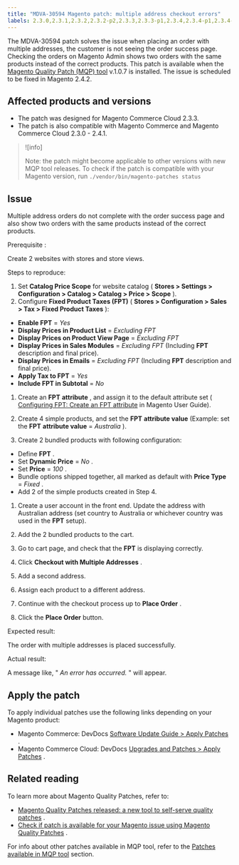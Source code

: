 ```yaml
---
title: "MDVA-30594 Magento patch: multiple address checkout errors"
labels: 2.3.0,2.3.1,2.3.2,2.3.2-p2,2.3.3,2.3.3-p1,2.3.4,2.3.4-p1,2.3.4-p2,2.3.5,2.3.5-p1,2.3.5-p2,2.3.6,2.4.0,2.4.0-p1,2.4.1,2.4.2,MQP 1.0.7,MQP patches,Magento Commerce,Magento Commerce Cloud,checkout,multiple addresses,order success,support tools
---
```


The MDVA-30594 patch solves the issue when placing an order with multiple addresses, the customer is not seeing the order success page. Checking the orders on Magento Admin shows two orders with the same products instead of the correct products. This patch is available when the [Magento Quality Patch (MQP) tool](https://devdocs.magento.com/guides/v2.4/comp-mgr/patching.html#mqp) v.1.0.7 is installed. The issue is scheduled to be fixed in Magento 2.4.2.

## Affected products and versions

* The patch was designed for Magento Commerce Cloud 2.3.3.
* The patch is also compatible with Magento Commerce and Magento Commerce Cloud 2.3.0 - 2.4.1.

>![info]
>
>Note: the patch might become applicable to other versions with new MQP tool releases. To check if the patch is compatible with your Magento version, run `./vendor/bin/magento-patches
    status` 

## Issue

Multiple address orders do not complete with the order success page and also show two orders with the same products instead of the correct products.

 <span class="wysiwyg-underline">Prerequisite</span> :

Create 2 websites with stores and store views.

 <span class="wysiwyg-underline">Steps to reproduce:</span> 

1. Set **Catalog Price Scope** for website catalog ( **Stores > Settings > Configuration > Catalog > Catalog > Price > Scope** ).
1. Configure **Fixed Product Taxes (FPT)** ( **Stores > Configuration > Sales > Tax > Fixed Product Taxes** ):

* **Enable FPT** = *Yes* 
* **Display Prices in Product List** = *Excluding FPT* 
* **Display Prices on Product View Page** = *Excluding FPT* 
* **Display Prices in Sales Modules** = *Excluding FPT* (Including **FPT** description and final price).
* **Display Prices in Emails** = *Excluding FPT* (Including **FPT** description and final price).
* **Apply Tax to FPT** = *Yes* 
* **Include FPT in Subtotal** = *No* 

1. Create an **FPT**   **attribute** , and assign it to the default attribute set ( [Configuring FPT: Create an FPT attribute](https://docs.magento.com/user-guide/tax/fixed-product-tax-configuration.html#step-2-create-an-fpt-attribute) in Magento User Guide).

1. Create 4 simple products, and set the **FPT**   **attribute value** (Example: set the **FPT**   **attribute value** = *Australia* ).

1. Create 2 bundled products with following configuration:

* Define **FPT** .
* Set **Dynamic Price** = *No* .
* Set **Price** = *100* .
* Bundle options shipped together, all marked as default with **Price Type** = *Fixed* .
* Add 2 of the simple products created in Step 4.

1. Create a user account in the front end. Update the address with Australian address (set country to Australia or whichever country was used in the **FPT** setup).

1. Add the 2 bundled products to the cart.

1. Go to cart page, and check that the **FPT** is displaying correctly.

1. Click **Checkout with Multiple Addresses** .

1. Add a second address.

1. Assign each product to a different address.

1. Continue with the checkout process up to **Place Order** .

1. Click the **Place Order** button.

 <span class="wysiwyg-underline">Expected result:</span> 

The order with multiple addresses is placed successfully.

 <span class="wysiwyg-underline">Actual result:</span> 

A message like, " *An error has occurred.* " will appear.

## Apply the patch

To apply individual patches use the following links depending on your Magento product:

* Magento Commerce: DevDocs [Software Update Guide > Apply Patches](https://devdocs.magento.com/guides/v2.4/comp-mgr/patching.html) .
* Magento Commerce Cloud: DevDocs [Upgrades and Patches > Apply Patches](https://devdocs.magento.com/cloud/project/project-patch.html) .

## Related reading

To learn more about Magento Quality Patches, refer to:

* [Magento Quality Patches released: a new tool to self-serve quality patches](https://support.magento.com/hc/en-us/articles/360047139492) .
* [Check if patch is available for your Magento issue using Magento Quality Patches](https://support.magento.com/hc/en-us/articles/360047125252) .

For info about other patches available in MQP tool, refer to the [Patches available in MQP tool](https://support.magento.com/hc/en-us/sections/360010506631-Patches-available-in-MQP-tool-) section.